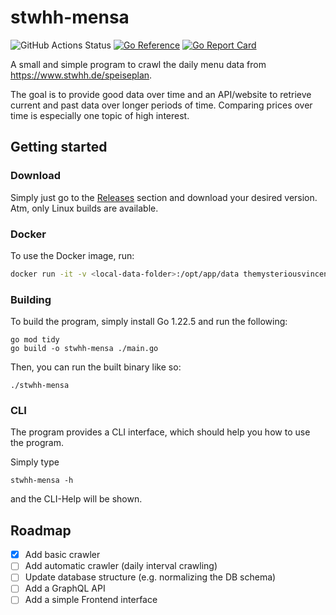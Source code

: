 # stwhh-mensa

![GitHub Actions Status](https://github.com/pixlcrashr/stwhh-mensa/actions/workflows/build.yaml/badge.svg?branch=main)
[![Go Reference](https://pkg.go.dev/badge/github.com/pixlcrashr/stwhh-mensa.svg)](https://pkg.go.dev/github.com/pixlcrashr/stwhh-mensa)
[![Go Report Card](https://goreportcard.com/badge/github.com/pixlcrashr/stwhh-mensa)](https://goreportcard.com/report/github.com/pixlcrashr/stwhh-mensa)

A small and simple program to crawl the daily menu data from https://www.stwhh.de/speiseplan.

The goal is to provide good data over time and an API/website to retrieve current and past data over longer periods of time. Comparing prices over time is especially one topic of high interest.

## Getting started

### Download

Simply just go to the [Releases](https://github.com/pixlcrashr/stwhh-mensa/releases) section and download your desired version. Atm, only Linux builds are available.

### Docker

To use the Docker image, run:

```sh
docker run -it -v <local-data-folder>:/opt/app/data themysteriousvincent/stwhh-mensa:latest crawler --db-path /opt/app/data/db.sqlite
```

### Building

To build the program, simply install Go 1.22.5 and run the following:

```shell
go mod tidy
go build -o stwhh-mensa ./main.go
```

Then, you can run the built binary like so:

```shell
./stwhh-mensa
```

### CLI

The program provides a CLI interface, which should help you how to use the program.

Simply type

```shell
stwhh-mensa -h
```

and the CLI-Help will be shown.


## Roadmap

- [x] Add basic crawler
- [ ] Add automatic crawler (daily interval crawling)
- [ ] Update database structure (e.g. normalizing the DB schema)
- [ ] Add a GraphQL API
- [ ] Add a simple Frontend interface
